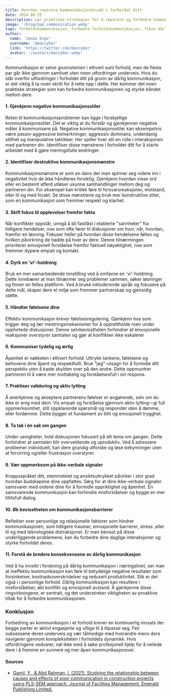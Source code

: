 ```yaml
---
title: Hvordan reparere kommunikasjonsbrudd i forholdet ditt
date: 2024-06-25
description: Lær praktiske strategier for å reparere og forbedre kommunikasjonen i forholdet ditt, håndtere negative stiler, styre følelser og fremme samarbeid for en sunnere forbindelse.
image: '/blog/bad_communication.webp'
tags: forholdskommunikasjon, forbedre forholdskommunikasjon, fikse dårlig kommunikasjon, kommunikasjon i forhold, forholdsråd, håndtere konflikter i forhold, sunn kommunikasjon, kommunikasjonsmønstre, emosjonell regulering i forhold, aktiv lytting, validering i forhold, samarbeidende problemløsning, ikke-verbal kommunikasjon, forholdsdynamikk, forholdsrådgivning, effektive kommunikasjonsstrategier, forholdstips, konfliktløsning, assertiv kommunikasjon, forbedring av forholdet
author:
  name: 'Jonas Enge'
  username: '@maccyber'
  link: 'https://twitter.com/maccyber'
  avatar: '/avatars/maccyber.webp'
---
```


Kommunikasjon er selve grunnsteinen i ethvert sunt forhold, men de fleste par går ikke gjennom samlivet uten noen utfordringer underveis. Hvis du står overfor utfordringer i forholdet ditt på grunn av dårlig kommunikasjon, er det viktig å ta noen skritt for å rette opp i dette. Her kommer det noen praktiske strategier som kan forbedre kommunikasjonen og styrke båndet mellom dere.

#### 1. Gjenkjenn negative kommunikasjonsstiler

Roten til kommunikasjonsproblemer kan ligge i forskjellige kommunikasjonsstiler. Det er viktig at du forstår og  gjenkjenner negative måter å kommunisere på. Negative kommunikasjonsstiler kan eksempelvis være passiv-aggressive bemerkninger, aggressiv dominans, underdanig stillhet og manipulative taktikker. Her spiller hver stil en rolle i interaksjonen med partneren din. Identifiser disse mønstrene i forholdet ditt for å starte arbeidet med å gjøre meningsfulle endringer.

#### 2. Identifiser destruktive kommunikasjonsmønstre

Kommunikasjonsmønstre er som en dans der man spinner seg  videre inn i negativitet hvis de ikke håndteres forsiktig. Gjenkjenn hvordan visse ord eller en bestemt atferd utløser usunne samhandlinger mellom deg og partneren din. For eksempel kan kritikk føre til forsvarsreaksjoner, motstand, eller til og med forakt. Se disse mønstrene og bruk mer konstruktive stiler, som en kommunikasjon som fremmer respekt og klarhet.

#### 3. Skift fokus til opplevelser fremfor fakta

Når konflikter oppstår, unngå å bli fastlåst i  etablerte "sannheter"  fra tidligere hendelser, noe som ofte fører til diskusjoner om hvor, når, hvordan, framfor en løsning. Fokuser heller på hvordan disse hendelsene føltes og hvilken påvirkning de hadde på hver av dere. Denne tilnærmingen prioriterer emosjonell forståelse fremfor faktuell nøyaktighet, noe som fremmer dypere empati og kontakt.

#### 4. Dyrk en 'vi'-holdning

Bruk en mer samarbeidende innstilling ved å omfavne en 'vi'-holdning. Dette innebærer at man tilnærmer seg problemer sammen, søker løsninger og finner en felles plattform. Ved å bruke inkluderende språk og fokusere på delte mål, skaper dere et miljø som fremmer partnerskap og gjensidig støtte.

#### 5. Håndter følelsene dine

Effektiv kommunikasjon krever følelsesregulering. Gjenkjenn hva som trigger deg og lær mestringsmekanismer for å opprettholde roen under opphetede diskusjoner. Denne selvbevisstheten forhindrer at emosjonelle reaksjoner overstyrer samtalen og gjør at konflikten ikke eskalerer

#### 6. Kommuniser tydelig og ærlig

Åpenhet er nøkkelen i ethvert forhold. Uttrykk tankene, følelsene og behovene dine åpent og respektfullt. Bruk "jeg"-utsagn for å formidle ditt perspektiv uten å kaste skylden over på den andre. Dette oppmuntrer partneren til å være mer mottakelig og forståelsesfull i sin respons. 

#### 7. Praktiser validering og aktiv lytting

Å anerkjenne og akseptere partnerens følelser er avgjørende, selv om du ikke er enig med dem. Vis empati og forståelse gjennom aktiv lytting—gi full oppmerksomhet, still oppklarende spørsmål og respondér uten å dømme, eller fordømme. Dette bygger et fundament av tillit og emosjonell trygghet.

#### 8. Ta tak i én sak om gangen

Under uenigheter, hold diskusjonen fokusert på ett tema om gangen. Dette forhindrer at samtalen blir overveldende og uproduktiv. Ved å adressere problemer individuelt, kan dere grundig utforske og løse bekymringer uten at forvirring og/eller frustrasjon overstyrer.

#### 9. Vær oppmerksom på ikke-verbale signaler

Kroppsspråket ditt, stemmeleiet og ansiktsuttrykket påvirker i stor grad hvordan budskapene dine oppfattes. Sørg for at dine ikke-verbale signaler samsvarer med ordene dine for å formidle oppriktighet og åpenhet. En samsvarende kommunikasjon kan forhindre misforståelser og bygge en mer tillitsfull dialog.

#### 10. Øk bevisstheten om kommunikasjonsbarrierer

Reflekter over personlige og relasjonelle faktorer som hindrer kommunikasjonen, som tidligere traumer, emosjonelle barrierer, stress ,eller til og med teknologiske distraksjoner. Er man bevisst på disse underliggende problemene, kan du forbedre dine daglige interaksjoner og styrke forholdet deres.

#### 11. Forstå de bredere konsekvensene av dårlig kommunikasjon

Ved å ha innsikt i forskning på dårlig kommunikasjon i næringslivet, ser man at ineffektiv kommunikasjon kan føre til betydelige negative resultater som forsinkelser, kostnadsoverskridelser og redusert produktivitet. Slik er det også i i personlige forhold. Dårlig kommunikasjon kan resultere i misforståelser, økt konflikt og emosjonell avstand. Å gjenkjenne disse ringvirkningene, er sentralt, og det understreker viktigheten av proaktive tiltak for å forbedre kommunikasjonen.

### Konklusjon

Forbedring av kommunikasjon i et forhold krever en kontinuerlig innsats der begge parter er aktivt engasjerte og villige til å tilpasse seg. Feir suksessene deres underveis og vær tålmodige med hverandre mens dere navigerer gjennom kompleksiteten i forholdets dynamikk. Hvis utfordringene vedvarer, nøl ikke med å søke profesjonell hjelp for å veilede dere i å fremme en sunnere og mer åpen kommunikasjonsvei.

#### **Sources**

- [Gamil, Y., & Abd Rahman, I. (2021). Studying the relationship between causes and effects of poor communication in construction projects using PLS-SEM approach. Journal of Facilities Management. Emerald Publishing Limited.](https://www.doi.org/10.1108/JFM-04-2021-0039)
